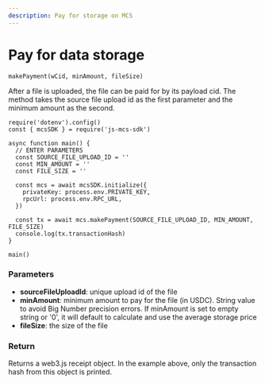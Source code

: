 ```yaml
---
description: Pay for storage on MCS
---
```


# Pay for data storage

`makePayment(wCid, minAmount, fileSize)`

After a file is uploaded, the file can be paid for by its payload cid. The method takes the source file upload id as the first parameter and the minimum amount as the second.

```
require('dotenv').config()
const { mcsSDK } = require('js-mcs-sdk')

async function main() {
  // ENTER PARAMETERS
  const SOURCE_FILE_UPLOAD_ID = ''
  const MIN_AMOUNT = ''
  const FILE_SIZE = ''
  
  const mcs = await mcsSDK.initialize({
    privateKey: process.env.PRIVATE_KEY,
    rpcUrl: process.env.RPC_URL,
  })
   
  const tx = await mcs.makePayment(SOURCE_FILE_UPLOAD_ID, MIN_AMOUNT, FILE_SIZE)
  console.log(tx.transactionHash)
}

main()
```

### Parameters

* **sourceFileUploadId**: unique upload id of the file
* **minAmount**: minimum amount to pay for the file (in USDC). String value to avoid Big Number precision errors. If minAmount is set to empty string or '0', it will default to calculate and use the average storage price
* **fileSize**: the size of the file

### Return

Returns a web3.js receipt object. In the example above, only the transaction hash from this object is printed.
